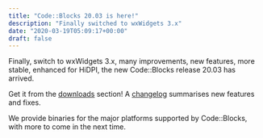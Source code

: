 ```yaml
---
title: "Code::Blocks 20.03 is here!"
description: "Finally switched to wxWidgets 3.x"
date: "2020-03-19T05:09:17+00:00"
draft: false
---
```

Finally, switch to wxWidgets 3.x, many improvements, new features, more stable, enhanced for HiDPI, the new Code::Blocks release 20.03 has arrived.
<!--more-->
Get it from the [downloads](/downloads) section! A [changelog](/changelogs/20.03) summarises new features and fixes.

We provide binaries for the major platforms supported by Code::Blocks, with more to come in the next time.
